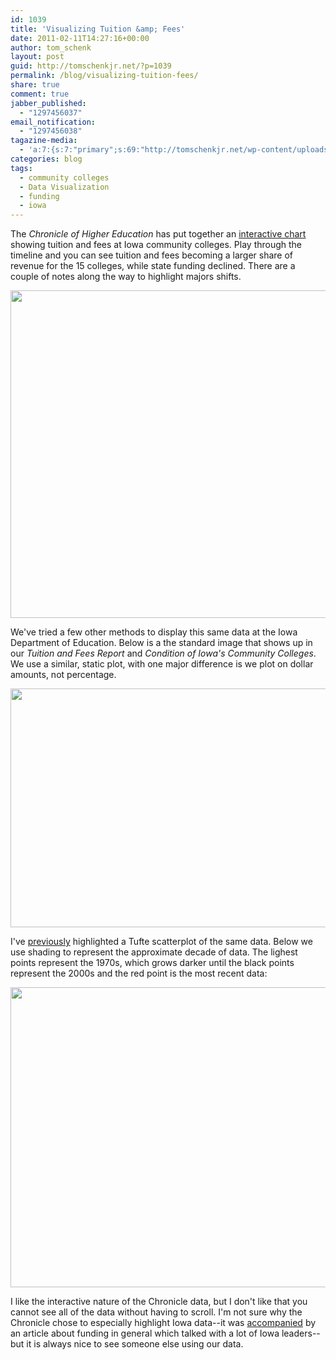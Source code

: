 ```yaml
---
id: 1039
title: 'Visualizing Tuition &amp; Fees'
date: 2011-02-11T14:27:16+00:00
author: tom_schenk
layout: post
guid: http://tomschenkjr.net/?p=1039
permalink: /blog/visualizing-tuition-fees/
share: true
comment: true
jabber_published:
  - "1297456037"
email_notification:
  - "1297456038"
tagazine-media:
  - 'a:7:{s:7:"primary";s:69:"http://tomschenkjr.net/wp-content/uploads/2009/12/cc-funding-scatter.png";s:6:"images";a:3:{s:85:"http://tomschenkjr.net/wp-content/uploads/2011/02/chronicle-tuition-fees-interactive.png";a:6:{s:8:"file_url";s:85:"http://tomschenkjr.net/wp-content/uploads/2011/02/chronicle-tuition-fees-interactive.png";s:5:"width";s:3:"590";s:6:"height";s:3:"524";s:4:"type";s:5:"image";s:4:"area";s:6:"309160";s:9:"file_path";s:0:"";}s:72:"http://tomschenkjr.net/wp-content/uploads/2011/02/ide-revenue-by-source.png";a:6:{s:8:"file_url";s:72:"http://tomschenkjr.net/wp-content/uploads/2011/02/ide-revenue-by-source.png";s:5:"width";s:3:"600";s:6:"height";s:3:"382";s:4:"type";s:5:"image";s:4:"area";s:6:"229200";s:9:"file_path";s:0:"";}s:69:"http://tomschenkjr.net/wp-content/uploads/2009/12/cc-funding-scatter.png";a:6:{s:8:"file_url";s:69:"http://tomschenkjr.net/wp-content/uploads/2009/12/cc-funding-scatter.png";s:5:"width";s:3:"741";s:6:"height";s:3:"593";s:4:"type";s:5:"image";s:4:"area";s:6:"439413";s:9:"file_path";s:0:"";}}s:6:"videos";a:0:{}s:11:"image_count";s:1:"3";s:6:"author";s:6:"176156";s:7:"blog_id";s:7:"8375094";s:9:"mod_stamp";s:19:"2011-02-11 20:27:16";}'
categories: blog 
tags:
  - community colleges
  - Data Visualization
  - funding
  - iowa
---
```

The <em>Chronicle of Higher Education</em> has put together an <a href="http://chronicle.com/article/Interactive-Chart-Tuition/126265/">interactive chart</a> showing tuition and fees at Iowa community colleges. Play through the timeline and you can see tuition and fees becoming a larger share of revenue for the 15 colleges, while state funding declined. There are a couple of notes along the way to highlight majors shifts.

<a href="http://tomschenkjr.net/wordpress/wp-content/uploads/2011/02/chronicle-tuition-fees-interactive.png"><img class="aligncenter size-full wp-image-1040" title="Chronicle-Tuition-Fees-Interactive" src="http://tomschenkjr.net/wordpress/wp-content/uploads/2011/02/chronicle-tuition-fees-interactive.png" alt="" width="590" height="524" /></a>

We've tried a few other methods to display this same data at the Iowa Department of Education. Below is a the standard image that shows up in our <em>Tuition and Fees Report</em> and <em>Condition of Iowa's Community Colleges</em>. We use a similar, static plot, with one major difference is we plot on dollar amounts, not percentage.

<a href="http://tomschenkjr.net/wordpress/wp-content/uploads/2011/02/ide-revenue-by-source.png"><img class="aligncenter size-full wp-image-1041" title="IDE-Revenue-by-Source" src="http://tomschenkjr.net/wordpress/wp-content/uploads/2011/02/ide-revenue-by-source.png" alt="" width="600" height="382" /></a>

I've <a href="http://tomschenkjr.net/2009/12/25/preview-community-college-finances-tufte-scatterplot/">previously</a> highlighted a Tufte scatterplot of the same data. Below we use shading to represent the approximate decade of data. The lighest points represent the 1970s, which grows darker until the black points represent the 2000s and the red point is the most recent data:

<a href="http://tomschenkjr.net/wordpress/wp-content/uploads/2009/12/cc-funding-scatter.png"><img class="aligncenter size-full wp-image-474" title="Share of Funding for Iowa Community Colleges: 1967-2008" src="http://tomschenkjr.net/wordpress/wp-content/uploads/2009/12/cc-funding-scatter.png" alt="" width="600" height="480" /></a>

I like the interactive nature of the Chronicle data, but I don't like that you cannot see all of the data without having to scroll. I'm not sure why the Chronicle chose to especially highlight Iowa data--it was <a href="http://chronicle.com/article/As-State-Funds-Dry-Up/126240/">accompanied</a> by an article about funding in general which talked with a lot of Iowa leaders--but it is always nice to see someone else using our data.